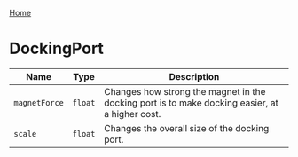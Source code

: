 [Home](https://wnp78.github.io/JunoXml/)

# DockingPort


|Name|Type|Description|
|--|--|--|
|`magnetForce`|`float`|Changes how strong the magnet in the docking port is to make docking easier, at a higher cost.|
|`scale`|`float`|Changes the overall size of the docking port.|


